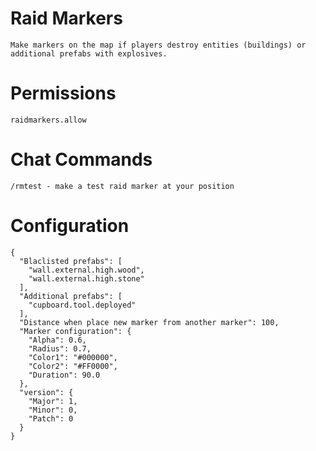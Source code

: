 # Raid Markers
    Make markers on the map if players destroy entities (buildings) or additional prefabs with explosives.

# Permissions
    raidmarkers.allow

# Chat Commands
    /rmtest - make a test raid marker at your position

# Configuration
```
{
  "Blaclisted prefabs": [
    "wall.external.high.wood",
    "wall.external.high.stone"
  ],
  "Additional prefabs": [
    "cupboard.tool.deployed"
  ],
  "Distance when place new marker from another marker": 100,
  "Marker configuration": {
    "Alpha": 0.6,
    "Radius": 0.7,
    "Color1": "#000000",
    "Color2": "#FF0000",
    "Duration": 90.0
  },
  "version": {
    "Major": 1,
    "Minor": 0,
    "Patch": 0
  }
}
```